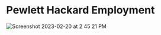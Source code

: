 # Pewlett Hackard Employment
![Screenshot 2023-02-20 at 2 45 21 PM](https://user-images.githubusercontent.com/112666732/220208926-8b68f2cf-5312-4e0c-be6c-7d222bd711c9.png)
